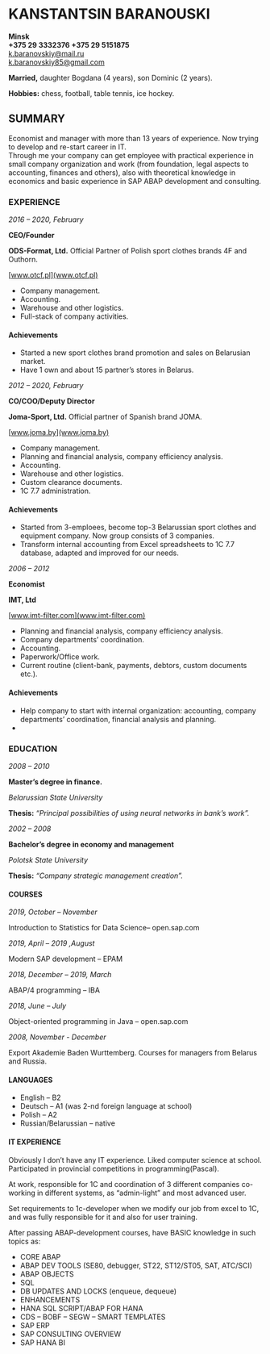 # KANSTANTSIN BARANOUSKI

**Minsk**   
**+375 29 3332376 +375 29 5151875**  
[k.baranovskiy@mail.ru](mailto:k.baranovskiy@mail.ru)  
[k.baranovskiy85@gmail.com](mailto:k.baranovskiy85@gmail.com)

**Married,** daughter Bogdana (4 years), son Dominic (2 years).

**Hobbies:** chess, football, table tennis, ice hockey.

## SUMMARY

Economist and manager with more than 13 years of experience. Now trying to develop and re-start career in IT.  
Through me your company can get employee with practical experience in small company organization and work (from foundation, legal aspects to accounting, finances and others), also with theoretical knowledge in economics and basic experience in SAP ABAP development and consulting. 

### EXPERIENCE

*2016 – 2020, February*  

**CEO/Founder** 

**ODS-Format, Ltd.** Official Partner of Polish sport clothes brands 4F and Outhorn.

[www.otcf.pl](www.otcf.pl)

-	Company management.
-	Accounting.
-	Warehouse and other logistics.
-	Full-stack of company activities.

#### Achievements

-	Started a new sport clothes brand promotion and sales on Belarusian market. 
-	Have 1 own and about 15 partner’s stores in Belarus.

*2012 – 2020, February*
  
**CO/COO/Deputy Director**

**Joma-Sport, Ltd.** Official partner of Spanish brand JOMA.

[www.joma.by](www.joma.by)

-	Company management.
-	Planning and financial analysis, company efficiency analysis.
-	Accounting.
-	Warehouse and other logistics.
-	Custom clearance documents.
-	1C 7.7 administration.

#### Achievements

-	Started from 3-emploees, become top-3 Belarussian sport clothes and equipment  company. Now group consists of 3 companies.
-	Transform internal accounting from Excel spreadsheets to 1C 7.7 database, adapted and improved for our needs.

*2006 – 2012*
  
**Economist**

**IMT, Ltd**

[www.imt-filter.com](www.imt-filter.com)

-	Planning and financial analysis, company efficiency analysis.
-	Company departments’ coordination.
-	Accounting.
-	Paperwork/Office work.
-	Current routine (client-bank, payments, debtors, custom documents etc.).

#### Achievements

-	Help company to start with internal organization: accounting, company departments’ coordination, financial analysis and planning.
-	
### EDUCATION
*2008 – 2010*

**Master’s degree in finance.**

*Belarussian State University*

**Thesis:** *“Principal possibilities of using neural networks in bank’s work”.*

*2002 – 2008*

**Bachelor’s degree in economy and management**

*Polotsk State University*

**Thesis:** *“Company strategic management creation”.*

#### COURSES

*2019, October – November*

Introduction to Statistics for Data Science– open.sap.com

*2019, April – 2019 ,August*

Modern SAP development – EPAM

*2018, December – 2019, March*

ABAP/4 programming – IBA

*2018, June – July*

Object-oriented programming in Java – open.sap.com

*2008, November - December*

Export Akademie Baden Wurttemberg.
Courses for managers from Belarus and Russia.

#### LANGUAGES

- English – B2
- Deutsch – A1 (was 2-nd foreign language at school)
- Polish – A2
- Russian/Belarussian – native

#### IT EXPERIENCE
Obviously I don’t have any IT experience. Liked computer science at school. Participated in provincial competitions in programming(Pascal).

At work, responsible for 1C and coordination of 3 different companies co-working in different systems, as “admin-light” and most advanced user.

Set requirements to 1c-developer when we modify our job from excel to 1C, and was fully responsible for it and also for user training.

After passing ABAP-development courses, have BASIC knowledge in such topics as:

-	CORE ABAP
-	ABAP DEV TOOLS (SE80, debugger, ST22, ST12/ST05, SAT, ATC/SCI)
-	ABAP OBJECTS
-	SQL
-	DB UPDATES AND LOCKS (enqueue, dequeue)
-	ENHANCEMENTS
-	HANA SQL SCRIPT/ABAP FOR HANA
-	CDS – BOBF – SEGW – SMART TEMPLATES
-	SAP ERP
-	SAP CONSULTING OVERVIEW
-	SAP HANA BI


